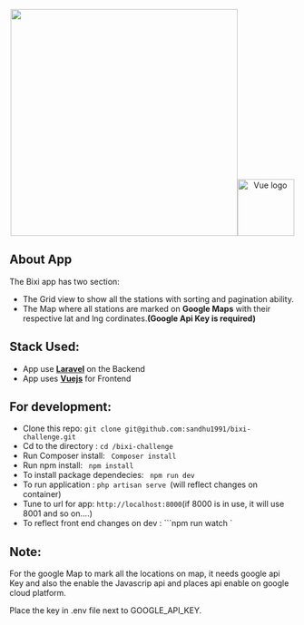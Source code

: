 <p align="center"><a href="https://laravel.com" target="_blank"><img src="https://raw.githubusercontent.com/laravel/art/master/logo-lockup/5%20SVG/2%20CMYK/1%20Full%20Color/laravel-logolockup-cmyk-red.svg" width="400"></a><a href="https://vuejs.org" target="_blank" rel="noopener noreferrer"><img width="100" src="https://vuejs.org/images/logo.png" alt="Vue logo"></a></p>

## About App

The Bixi app has two section:
  - The Grid view to show all the stations with sorting and pagination ability.
  - The Map where all stations are marked on **Google Maps** with their respective lat and lng cordinates.**(Google Api Key is required)**

## Stack Used:

 -  App use **[Laravel](https://laravel.com/)** on the Backend
 -  App uses **[Vuejs](https://vuejs.org/)** for Frontend

## For development:
* Clone this repo: ``` git clone git@github.com:sandhu1991/bixi-challenge.git ```
* Cd to the directory : ``` cd /bixi-challenge ```
* Run Composer install: ``` Composer install```
* Run npm install: ``` npm install```
* To install package dependecies: ``` npm run dev```
* To run application : ```php artisan serve ```(will reflect changes on container)
* Tune to url for app: ``` http://localhost:8000 ```(if 8000 is in use, it will use 8001 and so on....)
* To reflect front end changes on dev : ```npm run watch `

## Note:
<p>For the google Map to mark all the locations on map, it needs google api Key and also the enable the Javascrip api and places api enable on google cloud platform.</p>
<p>Place the key in .env file next to GOOGLE_API_KEY.</p>
